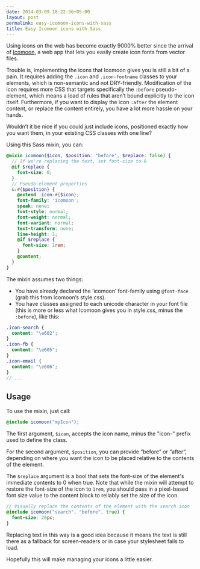 ```yaml
---
date: 2014-03-09 18:22:56+05:00
layout: post
permalink: easy-icomoon-icons-with-sass
title: Easy Icomoon icons with Sass
---
```


Using icons on the web has become exactly 9000% better since the arrival of <a href="http://icomoon.io/" target="_blank">Icomoon</a>, a web app that lets you easily create icon fonts from vector files.

Trouble is, implementing the icons that Icomoon gives you is still a bit of a pain. It requires adding the `.icon` and `.icon-fontname` classes to your elements, which is non-semantic and not DRY-friendly. Modification of the icon requires more CSS that targets specifically the `:before` pseudo-element, which means a load of rules that aren’t bound explicitly to the icon itself. Furthermore, if you want to display the icon `:after` the element content, or replace the content entirely, you have a lot more hassle on your hands.

Wouldn’t it be nice if you could just include icons, positioned exactly how you want them, in your existing CSS classes with one line?

Using this Sass mixin, you can:

```scss
@mixin icomoon($icon, $position: "before", $replace: false) {
  // If we're replacing the text, set font-size to 0
  @if $replace {
    font-size: 0;
  }
  // Pseudo-element properties
  &:#{$position} {
    @extend .icon-#{$icon};
    font-family: 'icomoon';
    speak: none;
    font-style: normal;
    font-weight: normal;
    font-variant: normal;
    text-transform: none;
    line-height: 1;
    @if $replace {
      font-size: 1rem;
    }
    @content;
  }
}
```

The mixin assumes two things:

* You have already declared the ‘icomoon’ font-family using `@font-face` (grab this from Icomoon’s style.css).
* You have classes assigned to each unicode character in your font file (this is more or less what Icomoon gives you in style.css, minus the `:before`), like this:
```scss
.icon-search {
  content: "\e602";
}
.icon-fb {
  content: "\e605";
}
.icon-email {
  content: "\e606";
}
// ...
```

## Usage

To use the mixin, just call:

```scss
@include icomoon("myIcon");
```

The first argument, `$icon`, accepts the icon name, minus the "icon-" prefix used to define the class.

For the second argument, `$position`, you can provide “before” or “after”, depending on where you want the icon to be placed relative to the contents of the element. 

The `$replace` argument is a bool that sets the font-size of the element's immediate contents to 0 when true. Note that while the mixin will attempt to restore the font-size of the icon to `1rem`, you should pass in a pixel-based font size value to the content block to reliably set the size of the icon.

```scss
// Visually replace the contents of the element with the search icon
@include icomoon("search", "before", true) {
  font-size: 20px;
}
```

Replacing text in this way is a good idea because it means the text is still there as a fallback for screen-readers or in case your stylesheet fails to load.

Hopefully this will make managing your icons a little easier.
